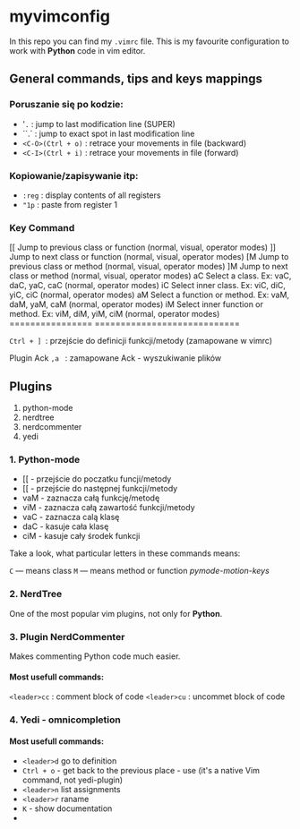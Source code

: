 
# myvimconfig

In this repo you can find my `.vimrc`  file.
This is my favourite configuration to work with **Python** code in vim editor.

## General commands, tips and keys mappings

###  Poruszanie się po kodzie:
- '`.`       : jump to last modification line (SUPER)
- ``.`       : jump to exact spot in last modification line
- `<C-O>(Ctrl + o)`    : retrace your movements in file (backward) 
- `<C-I>(Ctrl + i)`    : retrace your movements in file (forward)

### Kopiowanie/zapisywanie itp:
- `:reg`     : display contents of all registers
- `"1p`      : paste from register 1




###  Key Command

[[ Jump to previous class or function (normal, visual, operator modes)
]] Jump to next class or function (normal, visual, operator modes)
[M Jump to previous class or method (normal, visual, operator modes)
]M Jump to next class or method (normal, visual, operator modes)
aC Select a class. Ex: vaC, daC, yaC, caC (normal, operator modes)
iC Select inner class. Ex: viC, diC, yiC, ciC (normal, operator modes)
aM Select a function or method. Ex: vaM, daM, yaM, caM (normal, operator modes)
iM Select inner function or method. Ex: viM, diM, yiM, ciM (normal, operator modes)
================  ============================

`Ctrl + ] `: przejście do definicji funkcji/metody (zamapowane w vimrc)

Plugin Ack
`,a `     :     zamapowane Ack - wyszukiwanie plików


## Plugins
1. python-mode
2. nerdtree
3. nerdcommenter
4. yedi

### 1. Python-mode
- [[ - przejście do poczatku funcji/metody
- [[ - przejście do następnej funkcji/metody
- vaM - zaznacza całą funkcję/metodę
- viM - zaznacza całą zawartość funkcji/metody
- vaC - zaznacza calą klasę
- daC - kasuje cała klasę
- ciM - kasuje cały środek funkcji

Take a look, what particular letters in these commands means:

`C` — means class
`M` — means method or function
 *pymode-motion-keys*


### 2. NerdTree
One of the most popular vim plugins, not only for **Python**.


###  3. Plugin NerdCommenter

Makes commenting Python code much easier.

#### Most usefull commands:

`<leader>cc`     : comment block of code
`<leader>cu`     : uncommet block of code

### 4. Yedi - omnicompletion

#### Most usefull commands:

- `<leader>d` go to definition
-  `Ctrl + o` - get back to the previous place - use (it's a native Vim command, not yedi-plugin)
- `<leader>n` list assignments
 - `<leader>r` raname
  - `K`  - show documentation
- 
